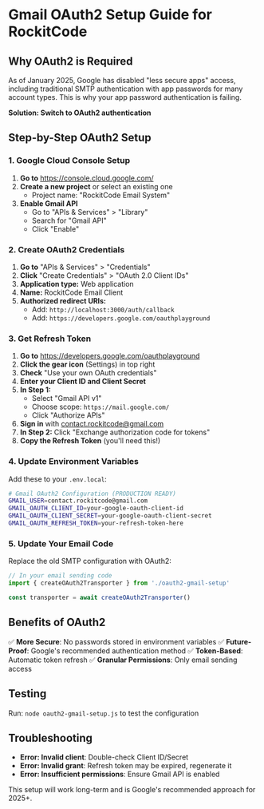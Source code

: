 # Gmail OAuth2 Setup Guide for RockitCode

## Why OAuth2 is Required

As of January 2025, Google has disabled "less secure apps" access, including traditional SMTP authentication with app passwords for many account types. This is why your app password authentication is failing.

**Solution: Switch to OAuth2 authentication**

## Step-by-Step OAuth2 Setup

### 1. Google Cloud Console Setup

1. **Go to** https://console.cloud.google.com/
2. **Create a new project** or select an existing one
   - Project name: "RockitCode Email System"
3. **Enable Gmail API**
   - Go to "APIs & Services" > "Library"
   - Search for "Gmail API"
   - Click "Enable"

### 2. Create OAuth2 Credentials

1. **Go to** "APIs & Services" > "Credentials"
2. **Click** "Create Credentials" > "OAuth 2.0 Client IDs"
3. **Application type:** Web application
4. **Name:** RockitCode Email Client
5. **Authorized redirect URIs:** 
   - Add: `http://localhost:3000/auth/callback`
   - Add: `https://developers.google.com/oauthplayground`

### 3. Get Refresh Token

1. **Go to** https://developers.google.com/oauthplayground
2. **Click the gear icon** (Settings) in top right
3. **Check** "Use your own OAuth credentials"
4. **Enter your Client ID and Client Secret**
5. **In Step 1:** 
   - Select "Gmail API v1"
   - Choose scope: `https://mail.google.com/`
   - Click "Authorize APIs"
6. **Sign in** with contact.rockitcode@gmail.com
7. **In Step 2:** Click "Exchange authorization code for tokens"
8. **Copy the Refresh Token** (you'll need this!)

### 4. Update Environment Variables

Add these to your `.env.local`:

```bash
# Gmail OAuth2 Configuration (PRODUCTION READY)
GMAIL_USER=contact.rockitcode@gmail.com
GMAIL_OAUTH_CLIENT_ID=your-google-oauth-client-id
GMAIL_OAUTH_CLIENT_SECRET=your-google-oauth-client-secret
GMAIL_OAUTH_REFRESH_TOKEN=your-refresh-token-here
```

### 5. Update Your Email Code

Replace the old SMTP configuration with OAuth2:

```typescript
// In your email sending code
import { createOAuth2Transporter } from './oauth2-gmail-setup'

const transporter = await createOAuth2Transporter()
```

## Benefits of OAuth2

✅ **More Secure**: No passwords stored in environment variables
✅ **Future-Proof**: Google's recommended authentication method
✅ **Token-Based**: Automatic token refresh
✅ **Granular Permissions**: Only email sending access

## Testing

Run: `node oauth2-gmail-setup.js` to test the configuration

## Troubleshooting

- **Error: Invalid client**: Double-check Client ID/Secret
- **Error: Invalid grant**: Refresh token may be expired, regenerate it
- **Error: Insufficient permissions**: Ensure Gmail API is enabled

This setup will work long-term and is Google's recommended approach for 2025+.
